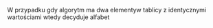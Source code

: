W przypadku gdy algorytm ma dwa elementyw tablicy z identycznymi wartościami wtedy decyduje alfabet
